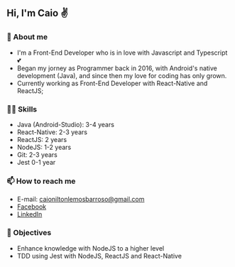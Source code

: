 ## Hi, I'm Caio ✌

### 🧑 About me

- I'm a Front-End Developer who is in love with Javascript and Typescript 💕
- Began my jorney as Programmer back in 2016, with Android's native development (Java), and since then my love for coding has only grown.
- Currently working as Front-End Developer with React-Native and ReactJS;

### 👨‍💻 Skills

- Java (Android-Studio): 3-4 years
- React-Native: 2-3 years
- ReactJS: 2 years
- NodeJS: 1-2 years
- Git: 2-3 years
- Jest 0-1 year

### 📫 How to reach me

- E-mail: caioniltonlemosbarroso@gmail.com
- [Facebook](https://www.facebook.com/caio.nilton)
- [LinkedIn](https://www.linkedin.com/in/caio-nilton-lemos-barroso-79aa3981/)

### 🚩 Objectives

- Enhance knowledge with NodeJS to a higher level
- TDD using Jest with NodeJS, ReactJS and React-Native


